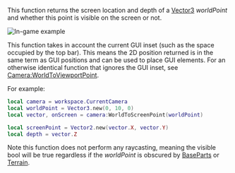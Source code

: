 This function returns the screen location and depth of a [Vector3](https://developer.roblox.com/en-us/api-reference/datatype/Vector3) _worldPoint_ and whether this point is visible on the screen or not.

![In-game example](https://developer.roblox.com/assets/blt0ab12be795dfa164/WorldToScreenPointImage.jpg)

This function takes in account the current GUI inset (such as the space occupied by the top bar). This means the 2D position returned is in the same term as GUI positions and can be used to place GUI elements. For an otherwise identical function that ignores the GUI inset, see [Camera:WorldToViewportPoint](https://developer.roblox.com/en-us/api-reference/function/Camera/WorldToViewportPoint).

For example:

```Lua
local camera = workspace.CurrentCamera
local worldPoint = Vector3.new(0, 10, 0)
local vector, onScreen = camera:WorldToScreenPoint(worldPoint)

local screenPoint = Vector2.new(vector.X, vector.Y)
local depth = vector.Z
``` 

Note this function does not perform any raycasting, meaning the visible bool will be true regardless if the _worldPoint_ is obscured by [BaseParts](https://developer.roblox.com/en-us/api-reference/class/BasePart) or [Terrain](https://developer.roblox.com/en-us/api-reference/class/Terrain).